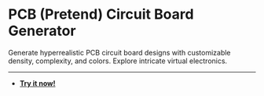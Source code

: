 # PCB (Pretend) Circuit Board Generator

Generate hyperrealistic PCB circuit board designs with customizable density, complexity, and colors. Explore intricate virtual electronics.

---

* **[Try it now!](https://pirillo.com/arcade/circuit-breaker.html)**
